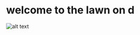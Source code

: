 # welcome to the lawn on d
![alt text](https://cloud.githubusercontent.com/assets/28913308/26385960/3dba858e-4011-11e7-91ad-8d76c1b02910.jpg)
